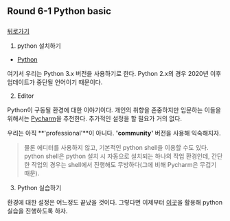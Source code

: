 ## Round 6-1 Python basic

##### 

[뒤로가기](/python/README.md)

1. python 설치하기

* [Python](https://www.python.org/downloads/)

여기서 우리는 Python 3.x 버전을 사용하기로 한다. Python 2.x의 경우 2020년 이후 업데이트가 중단될 언어이기 때문이다.

2. Editor

Python이 구동될 환경에 대한 이야기이다. 개인의 취향을 존중하지만 입문하는 이들을 위해서는 [Pycharm][pycharm]을 추천한다. 추가적인 설정을 할 필요가 거의 없다.

우리는 아직 **'professional'**이 아니다. **'community'** 버전을 사용해 익숙해지자.

[pycharm]: https://www.jetbrains.com/pycharm/download/#section=linux

> 물론 에디터를 사용하지 않고, 기본적인 python shell을 이용할 수도 있다. python shell은 python 설치 시 자동으로 설치되는 하나의 작업 환경인데, 간단한 작업의 경우는 shell에서 진행해도 무방하다(그에 비해 Pycharm은 무겁기 때문).

3. Python 실습하기

환경에 대한 설정은 어느정도 끝났을 것이다. 그렇다면 이제부터 [이곳][python-tuto]을 활용해 python 실습을 진행하도록 하자.

[python-tuto]: https://github.com/rjs1197/python-training/

